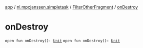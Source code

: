 [app](../../index.md) / [nl.mpcjanssen.simpletask](../index.md) / [FilterOtherFragment](index.md) / [onDestroy](.)

# onDestroy

`open fun onDestroy(): `[`Unit`](https://kotlinlang.org/api/latest/jvm/stdlib/kotlin/-unit/index.html)
`open fun onDestroy(): `[`Unit`](https://kotlinlang.org/api/latest/jvm/stdlib/kotlin/-unit/index.html)